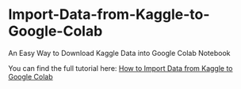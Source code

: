 # Import-Data-from-Kaggle-to-Google-Colab
An Easy Way to Download Kaggle Data into Google Colab Notebook

You can find the full  tutorial here:
[How to Import Data from Kaggle to Google Colab](https://medium.com/@galhever/how-to-import-data-from-kaggle-to-google-colab-8160caa11e2)
